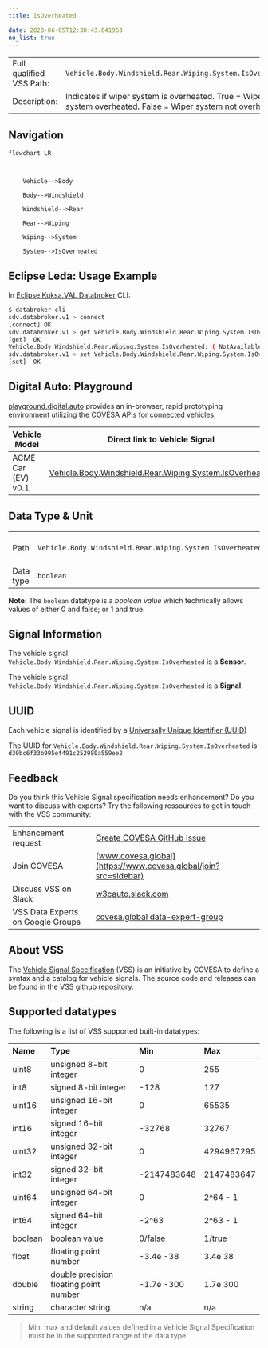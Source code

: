 ```yaml
---
title: IsOverheated

date: 2023-06-05T12:38:43.641963
no_list: true
---
```



| | |
|---|---|
| Full qualified VSS Path: | `Vehicle.Body.Windshield.Rear.Wiping.System.IsOverheated` |
| Description: | Indicates if wiper system is overheated. True = Wiper system overheated. False = Wiper system not overheated. |

## Navigation

```mermaid
flowchart LR



    Vehicle-->Body

    Body-->Windshield

    Windshield-->Rear

    Rear-->Wiping

    Wiping-->System

    System-->IsOverheated

```

## Eclipse Leda: Usage Example

In [Eclipse Kuksa.VAL Databroker](https://github.com/eclipse/kuksa.val/tree/master/kuksa_databroker) CLI:



```bash
$ databroker-cli
sdv.databroker.v1 > connect
[connect] OK
sdv.databroker.v1 > get Vehicle.Body.Windshield.Rear.Wiping.System.IsOverheated
[get]  OK
Vehicle.Body.Windshield.Rear.Wiping.System.IsOverheated: ( NotAvailable )
sdv.databroker.v1 > set Vehicle.Body.Windshield.Rear.Wiping.System.IsOverheated false
[set]  OK
```

## Digital Auto: Playground

[playground.digital.auto](http://digital.auto) provides an in-browser, rapid prototyping environment utilizing the COVESA APIs for connected vehicles. 

| Vehicle Model | Direct link to Vehicle Signal |
|---|---|
| ACME Car (EV) v0.1 | [Vehicle.Body.Windshield.Rear.Wiping.System.IsOverheated](https://digitalauto.netlify.app/model/STLWzk1WyqVVLbfymb4f/cvi/list/Vehicle.Body.Windshield.Rear.Wiping.System.IsOverheated/) |

## Data Type & Unit

| | | |
|---|---|---|
| Path | `Vehicle.Body.Windshield.Rear.Wiping.System.IsOverheated` | [VSS: Addressing nodes](https://covesa.github.io/vehicle_signal_specification/rule_set/basics/) |
| Data type | `boolean` | [VSS: Datatypes](https://covesa.github.io/vehicle_signal_specification/rule_set/data_entry/data_types/) |









**Note:** The `boolean` datatype is a *boolean value* which technically allows values of either 0 and false; or 1 and true.





## Signal Information





The vehicle signal `Vehicle.Body.Windshield.Rear.Wiping.System.IsOverheated` is a **Sensor**.

The vehicle signal `Vehicle.Body.Windshield.Rear.Wiping.System.IsOverheated` is a **Signal**.



## UUID

Each vehicle signal is identified by a [Universally Unique Identifier (UUID](https://en.wikipedia.org/wiki/Universally_unique_identifier))

The UUID for `Vehicle.Body.Windshield.Rear.Wiping.System.IsOverheated` is `d30bc6f33b995ef491c252980a559ee2`


## Feedback

Do you think this Vehicle Signal specification needs enhancement? Do you want to discuss with experts? Try the following ressources to get in touch with the VSS community:

| | |
|---|---|
| Enhancement request | [Create COVESA GitHub Issue](https://github.com/COVESA/vehicle_signal_specification/issues/new?body=Please+describe+your+feedback&title=Signal+feedback+Vehicle.Body.Windshield.Rear.Wiping.System.IsOverheated) |
| Join COVESA | [www.covesa.global](https://www.covesa.global/join?src=sidebar) |
| Discuss VSS on Slack | [w3cauto.slack.com](http://w3cauto.slack.com/) |
| VSS Data Experts on Google Groups | [covesa.global data-expert-group](https://groups.google.com/a/covesa.global/g/data-expert-group) |

## About VSS

The [Vehicle Signal Specification](https://covesa.github.io/vehicle_signal_specification/) (VSS)
is an initiative by COVESA to define a syntax and a catalog for vehicle signals.
The source code and releases can be found in the [VSS github repository](https://github.com/COVESA/vehicle_signal_specification).

## Supported datatypes

The following is a list of VSS supported built-in datatypes:

Name       | Type                       | Min  | Max
:----------|:---------------------------|:-----|:---
uint8      | unsigned 8-bit integer     | 0    | 255
int8       | signed 8-bit integer       | -128 | 127
uint16     | unsigned 16-bit integer    |  0   | 65535
int16      | signed 16-bit integer      | -32768 | 32767
uint32     | unsigned 32-bit integer    | 0 | 4294967295
int32      | signed 32-bit integer      | -2147483648 | 2147483647
uint64     | unsigned 64-bit integer    | 0    | 2^64 - 1
int64      | signed 64-bit integer      | -2^63 | 2^63 - 1
boolean    | boolean value              | 0/false | 1/true
float      | floating point number      | -3.4e -38 | 3.4e 38
double     | double precision floating point number | -1.7e -300 | 1.7e 300
string     | character string           | n/a  | n/a

> Min, max and default values defined in a Vehicle Signal Specification must be in the supported range of the data type.
